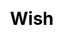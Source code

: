 ---
title: Wish
layout: wish/list
description: I wish all your wish come true.
js: ["js/secret/wish/parameter.js", "js/secret/wish/list.js"]
css: ["css/secret/wish/list.css"]
---